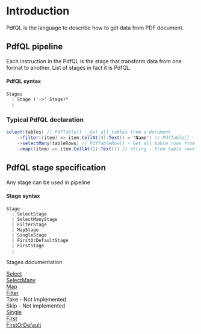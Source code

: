 ﻿# Introduction
PdfQL is the language to describe how to get data from PDF document.

## PdfQL pipeline

Each instruction in the PdfQL is the stage that transform data from one format to another.
List of stages in fact it is PdfQL.

#### PdfQL syntax
```antlr
Stages
  : Stage ('->' Stage)*
  ;
```

### Typical PdfQL declaration

```csharp
select(tables) // PdfTable[] - Get all tables from a document
    ->filter((item) => item.CellAt(4).Text() = 'Name') // PdfTable[] - Returns only tables where cell #4 contains text 'Name'
    ->selectMany(tableRows) // PdfTableRow[] - Get all table rows from tables, and transaform two-dimension array to one dimension
    ->map((item) => item.CellAt(1).Text()) // string - From table rows get cell #1 text.
```


## PdfQL stage specification

Any stage can be used in pipeline

#### Stage syntax
```antlr
Stage
  : SelectStage
  | SelectManyStage
  | FilterStage
  | MapStage
  | SingleStage
  | FirstOrDefaultStage
  | FirstStage
  ;
```

Stages documentation  

[Select](Select)  
[SelectMany](SelectMany)  
[Map](Map)  
[Filter](Filter)  
Take - Not implemented  
Skip - Not implemented  
[Single](Single)  
[First](First)  
[FirstOrDefault](FirstOrDefault)  